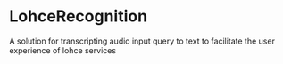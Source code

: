 # LohceRecognition
 A solution for transcripting audio input query to text to facilitate the user experience of lohce services
